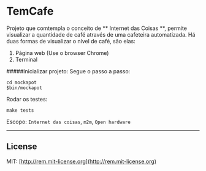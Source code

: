 # TemCafe

Projeto que comtempla o conceito de ** Internet das Coisas **, permite visualizar a quantidade de café através de uma cafeteira automatizada. Há duas formas de visualizar o nível de café, são elas:

1. Página web (Use o browser Chrome)
2. Terminal 
 


#####Inicializar projeto:
Segue o passo a passo:

```
cd mockapot
$bin/mockapot

```

Rodar os testes:

```
make tests

```

Escopo: `Internet das coisas`, `m2m`, `Open hardware`

---
## License 
MIT: [http://rem.mit-license.org](http://rem.mit-license.org)
